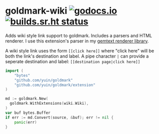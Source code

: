 # goldmark-wiki [![godocs.io](https://godocs.io/git.sr.ht/~kota/goldmark-wiki?status.svg)](https://godocs.io/git.sr.ht/~kota/goldmark-wiki) [![builds.sr.ht status](https://builds.sr.ht/~kota/goldmark-wiki.svg)](https://builds.sr.ht/~kota/goldmark-wiki)

Adds wiki style link support to goldmark. Includes a parsers and HTML renderer.
I use this extension's parser in my [gemtext renderer
library](https://git.sr.ht/~kota/goldmark-gemtext).

A wiki style link uses the form `[[click here]]` where "click here" will be both
the link's destination and label. A pipe character `|` can provide a seperate
destination and label: `[[destination page|click here]]`

```go
import (
    "bytes"
    "github.com/yuin/goldmark"
    "github.com/yuin/goldmark/extension"
)

md := goldmark.New(
  goldmark.WithExtensions(wiki.Wiki),
)
var buf bytes.Buffer
if err := md.Convert(source, &buf); err != nil {
    panic(err)
}
```
